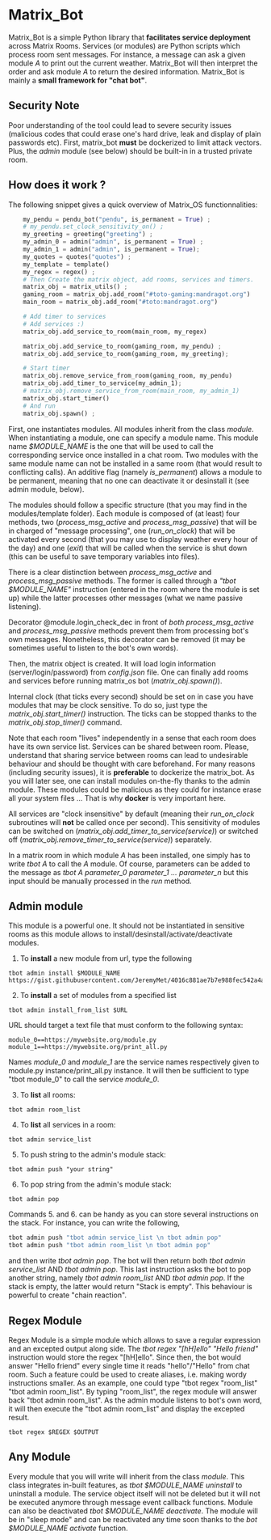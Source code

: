 # Matrix_Bot

Matrix_Bot is a simple Python library that **facilitates service deployment** across Matrix Rooms.
Services (or modules) are Python scripts which process room sent messages. For instance, a message can ask a given module *A* to print out the current weather. Matrix_Bot will then interpret the order and ask module *A* to return the desired information. Matrix_Bot is mainly a **small framework for "chat bot"**.

## Security Note

Poor understanding of the tool could lead to severe security issues (malicious codes that could erase one's hard drive, leak and display of plain passwords etc). First, matrix_bot **must** be dockerized to limit attack vectors. Plus, the *admin* module (see below) should be built-in in a trusted private room.

## How does it work ?

The following snippet gives a quick overview of Matrix_OS functionnalities:

```python
    my_pendu = pendu_bot("pendu", is_permanent = True) ;
    # my_pendu.set_clock_sensitivity_on() ;
    my_greeting = greeting("greeting") ;
    my_admin_0 = admin("admin", is_permanent = True) ;
    my_admin_1 = admin("admin", is_permanent = True);
    my_quotes = quotes("quotes") ;
    my_template = template()
    my_regex = regex() ;
    # Then Create the matrix object, add rooms, services and timers.
    matrix_obj = matrix_utils() ;
    gaming_room = matrix_obj.add_room("#toto-gaming:mandragot.org")
    main_room = matrix_obj.add_room("#toto:mandragot.org")

    # Add timer to services
    # Add services :)
    matrix_obj.add_service_to_room(main_room, my_regex)

    matrix_obj.add_service_to_room(gaming_room, my_pendu) ;
    matrix_obj.add_service_to_room(gaming_room, my_greeting);

    # Start timer
    matrix_obj.remove_service_from_room(gaming_room, my_pendu)
    matrix_obj.add_timer_to_service(my_admin_1);
    # matrix_obj.remove_service_from_room(main_room, my_admin_1)
    matrix_obj.start_timer()
    # And run
    matrix_obj.spawn() ; 
```
First, one instantiates modules. 
All modules inherit from the class *module*. When instantiating a module, one can specify a module name. This module name *$MODULE_NAME* is the one that will be used to call the corresponding service once installed in a chat room. Two modules with the same module name can not be installed in a same room (that would result to conflicting calls). An additive flag (namely *is_permanent*) allows a module to be permanent, meaning that no one can deactivate it or desinstall it (see admin module, below).

The modules should follow a specific structure (that you may find in the modules/template folder). Each module is composed of (at least) four methods, two (*process_msg_active* and *process_msg_passive*) that will be in charged of "message processing", one (*run_on_clock*) that will be activated every second (that you may use to display weather every hour of the day) and one (*exit*) that will be called when the service is shut down (this can be useful to save temporary variables into files).

There is a clear distinction between *process_msg_active* and *process_msg_passive* methods. The former is called through a *"tbot $MODULE_NAME"* instruction (entered in the room where the module is set up) while the latter processes other messages (what we name passive listening). 

Decorator @module.login_check_dec in front of *both process_msg_active* and *process_msg_passive* methods prevent them from processing bot's own messages. Nonetheless, this decorator can be removed (it may be sometimes useful to listen to the bot's own words).

Then, the matrix object is created. It will load login information (server/login/password) from *config.json* file.
One can finally add rooms and services before running matrix_os bot (*matrix_obj.spawn()*).

Internal clock (that ticks every second) should be set on in case you have modules that may be clock sensitive. To do so, just type the *matrix_obj.start_timer()* instruction. The ticks can be stopped thanks to the *matrix_obj.stop_timer()* command.

Note that each room "lives" independently in a sense that each room does have its own service list. Services can be shared between room. Please, understand that sharing service between rooms can lead to undesirable behaviour and should be thought with care beforehand. For many reasons (including security issues), it is **preferable** to dockerize the matrix_bot. As you will later see, one can install modules on-the-fly thanks to the admin module. These modules could be malicious as they could for instance erase all your system files ... That is why **docker** is very important here.

All services are "clock insensitive" by default (meaning their *run_on_clock* subroutines will **not** be called once per second). This sensitivity of modules can be switched on (*matrix_obj.add_timer_to_service(service)*) or switched off (*matrix_obj.remove_timer_to_service(service)*) separately.

In a matrix room in which module *A* has been installed, one simply has to write *tbot A* to call the *A* module.
Of course, parameters can be added to the message as *tbot A parameter_0 parameter_1 ... parameter_n* but this input should be manually processed in the *run* method.

## Admin module

This module is a powerful one. It should not be instantiated in sensitive rooms as this module allows to install/desinstall/activate/deactivate modules.  

1. To **install** a new module from url, type the following
```
tbot admin install $MODULE_NAME https://gist.githubusercontent.com/JeremyMet/4016c881ae7b7e988fec542a4a04e470/raw/8faafe527e69cce48bbf1c9fc2e4b624b1bee5bc/template.py
```

2. To **install** a set of modules from a specified list
```
tbot admin install_from_list $URL
```

URL should target a text file that must conform to the following syntax:

```
module_0==https://mywebsite.org/module.py
module_1==https://mywebsite.org/print_all.py
```

Names *module_0* and *module_1* are the service names respectively given to module.py instance/print_all.py instance. It will then be sufficient to type "tbot module_0" to call the service *module_0*.

3. To **list** all rooms:
```
tbot admin room_list
```

4. To **list** all services in a room:
```
tbot admin service_list
```

5. To push string to the admin's module stack:
```
tbot admin push "your string"
```

6. To pop string from the admin's module stack:
```
tbot admin pop
```

Commands 5. and 6. can be handy as you can store several instructions on the stack. For instance, you can write the following,
```python
tbot admin push "tbot admin service_list \n tbot admin pop"
tbot admin push "tbot admin room_list \n tbot admin pop"
```
and then write *tbot admin pop*. The bot will then return both *tbot admin service_list* AND *tbot admin pop*. This last instruction asks the bot to pop another string, namely *tbot admin room_list* AND *tbot admin pop*. If the stack is empty, the latter would return "Stack is empty". This behaviour is powerful to create "chain reaction".


## Regex Module

Regex Module is a simple module which allows to save a regular expression and an excepted output along side.
The *tbot regex "[hH]ello" "Hello friend"*  instruction would store the regex "[hH]ello". Since then, the bot would answer "Hello friend" every single time it reads "hello"/"Hello" from chat room. 
Such a feature could be used to create aliases, i.e. making wordy instructions smaller. As an example, one could type "tbot regex "room_list" "tbot admin room_list". By typing "room_list", the regex module will answer back "tbot admin room_list". As the admin module listens to bot's own word, it will then execute the "tbot admin room_list" and display the excepted result.

```
tbot regex $REGEX $OUTPUT
```

## Any Module

Every module that you will write will inherit from the class *module*. This class integrates in-built features, as *tbot $MODULE_NAME uninstall* to uninstall a module. The service object itself will not be deleted but it will not be executed anymore through message event callback functions. Module can also be deactivated *tbot $MODULE_NAME deactivate*. The module will be in "sleep mode" and can be reactivated any time soon thanks to the *bot $MODULE_NAME activate* function.
